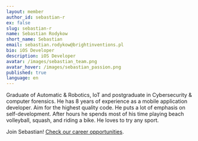 ```yaml
---
layout: member
author_id: sebastian-r
ex: false
slug: sebastian-r
name: Sebastian Rodykow
short_name: Sebastian
email: sebastian.rodykow@brightinventions.pl
bio: iOS Developer
description: iOS Developer
avatar: /images/sebastian_team.png
avatar_hover: /images/sebastian_passion.png
published: true
language: en
---
```

Graduate of Automatic & Robotics, IoT and postgraduate in Cybersecurity & computer forensics. He has 8 years of experience as a mobile application developer. Aim for the highest quality code. He puts a lot of emphasis on self-development. After hours he spends most of his time playing beach volleyball, squash, and riding a bike. He loves to try any sport. 

Join Sebastian! [Check our career opportunities](/career).
